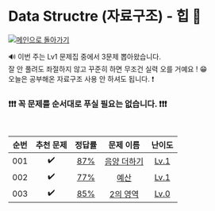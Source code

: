 # Data Structre (자료구조) - 힙 🔗
[![메인으로 돌아가기](https://img.shields.io/badge/메인으로%20돌아가기-112051)](https://github.com/hyemi0622/algorithm) 


🔊 이번 주는 Lv1 문제집 중에서 3문제 뽑아왔습니다. 
<br>
잘 안 풀려도 좌절하지 않고 꾸준히 하면 무조건 실력 오를 거예요 ! 😁
<br>
오늘은 공부해온 자료구조 사용 안 하셔도 됩니다. ❗
### ❗❗❗ 꼭 문제를 순서대로 푸실 필요는 없습니다. ❗❗❗
<br>


|순번|추천 문제|정답률|문제 이름|난이도|
|:--:|:--:|:--:|:--:|:--:|
|001|:heavy_check_mark:|<a href="https://school.programmers.co.kr/learn/courses/30/lessons/76501" target="_blank">87%</a>|<a href="https://school.programmers.co.kr/learn/courses/30/lessons/76501" target="_blank">음양 더하기</a>|<a href="https://school.programmers.co.kr/learn/courses/30/lessons/76501" target="_blank">Lv.1</a>|
|002|:heavy_check_mark:|<a href="https://school.programmers.co.kr/learn/courses/30/lessons/12982" target="_blank">77%</a>|<a href="https://school.programmers.co.kr/learn/courses/30/lessons/12982" target="_blank">예산</a>|<a href="https://school.programmers.co.kr/learn/courses/30/lessons/12982" target="_blank">Lv.1</a>|
|003|:heavy_check_mark:|<a href="https://school.programmers.co.kr/learn/courses/30/lessons/181894">85%</a>|<a href="https://school.programmers.co.kr/learn/courses/30/lessons/181894" target="_blank">2의 영역</a>|<a href="https://school.programmers.co.kr/learn/courses/30/lessons/181894" target="_blank">Lv.0</a>|


